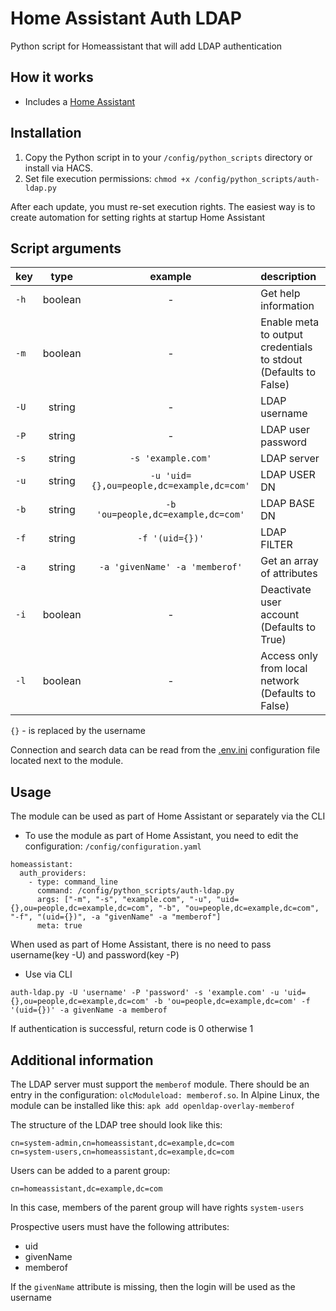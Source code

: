 # Home Assistant Auth LDAP
Python script for Homeassistant that will add LDAP authentication
## How it works
- Includes a [Home Assistant](https://www.home-assistant.io/docs/authentication/providers/#command-line)

## Installation
1. Copy the Python script in to your `/config/python_scripts` directory or install via HACS.
2. Set file execution permissions: `chmod +x /config/python_scripts/auth-ldap.py`

After each update, you must re-set execution rights. The easiest way is to create automation for setting rights at startup Home Assistant

## Script arguments
 key | type | example | description |
 :-- | :--: | :-----: | :---------- |
`-h` | boolean | - | Get help information
`-m` | boolean | - | Enable meta to output credentials to stdout<br>(Defaults to False)
`-U` | string  | - | LDAP username
`-P` | string  | - | LDAP user password
`-s` | string  | `-s 'example.com'` | LDAP server
`-u` | string  | `-u 'uid={},ou=people,dc=example,dc=com'` | LDAP USER DN
`-b` | string  | `-b 'ou=people,dc=example,dc=com'` | LDAP BASE DN
`-f` | string  | `-f '(uid={})'` | LDAP FILTER
`-a` | string  | `-a 'givenName' -a 'memberof'` | Get an array of attributes
`-i` | boolean | - | Deactivate user account<br>(Defaults to True)
`-l` | boolean | - | Access only from local network<br>(Defaults to False)

`{}` - is replaced by the username

Connection and search data can be read from the [.env.ini](https://github.com/Losenmann/ha-auth-ldap/blob/master/.env.ini) configuration file located next to the module.

## Usage
The module can be used as part of Home Assistant or separately via the CLI

- To use the module as part of Home Assistant, you need to edit the configuration: `/config/configuration.yaml`
```
homeassistant:
  auth_providers:
    - type: command_line
      command: /config/python_scripts/auth-ldap.py
      args: ["-m", "-s", "example.com", "-u", "uid={},ou=people,dc=example,dc=com", "-b", "ou=people,dc=example,dc=com", "-f", "(uid={})", -a "givenName" -a "memberof"]
      meta: true
```
When used as part of Home Assistant, there is no need to pass username(key -U) and password(key -P)
- Use via CLI

`auth-ldap.py -U 'username' -P 'password' -s 'example.com' -u 'uid={},ou=people,dc=example,dc=com' -b 'ou=people,dc=example,dc=com' -f '(uid={})' -a givenName -a memberof`

If authentication is successful, return code is 0 otherwise 1

## Additional information
The LDAP server must support the `memberof` module. There should be an entry in the configuration: `olcModuleload: memberof.so`. In Alpine Linux, the module can be installed like this: `apk add openldap-overlay-memberof`

The structure of the LDAP tree should look like this:
```
cn=system-admin,cn=homeassistant,dc=example,dc=com
cn=system-users,cn=homeassistant,dc=example,dc=com
```

Users can be added to a parent group:
```
cn=homeassistant,dc=example,dc=com
```
In this case, members of the parent group will have rights `system-users`

Prospective users must have the following attributes:
- uid
- givenName
- memberof

If the `givenName` attribute is missing, then the login will be used as the username
